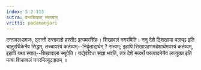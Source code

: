 ```yaml
---
index: 5.2.113
sutra: दन्तशिखात्‌ संज्ञायाम्
vritti: padamanjari
---
```


 दन्तावलःउगजः, ठ्दन्ती दन्तावलो हस्तीऽ इत्यमरसिंहः। शिखावलं नगरमिति। ननु देशे ठ्शिखाया वलच्ऽ इति चातुरर्थिकेनैव सिद्धम्, तच्चावश्यं कर्तव्यम्--निर्वृताद्यर्थम् ? सत्यम्; इहापि सिखाग्रहणमदेशार्थमवश्यं कर्तव्यम्, इहापि यथा स्यात्--शिखावाला स्थूपेति। यद्येवंविधा संज्ञा भवति, तत्र देशे मत्वर्थे परत्वादनेनैव लज्युक्त इति मत्वा शिकावलं नगरमित्युदाहृतम् ॥